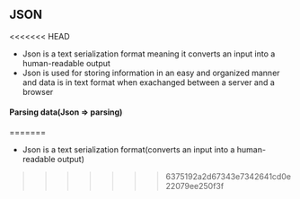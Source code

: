 ## JSON 
<<<<<<< HEAD
- Json is a text serialization format meaning it converts an input into a human-readable output
- Json is used for storing information in an easy and organized manner and data is in text format when exachanged between a server and a browser

#### Parsing data(Json => parsing)
=======
- Json is a text serialization format(converts an input into a human-readable output)
>>>>>>> 6375192a2d67343e7342641cd0e22079ee250f3f

